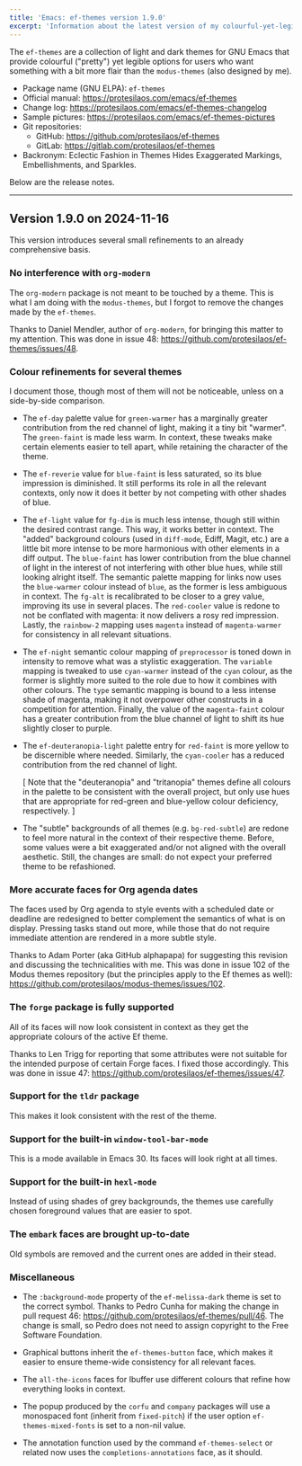 ```yaml
---
title: 'Emacs: ef-themes version 1.9.0'
excerpt: 'Information about the latest version of my colourful-yet-legible themes for GNU Emacs.'
---
```


The `ef-themes` are a collection of light and dark themes for GNU
Emacs that provide colourful ("pretty") yet legible options for users
who want something with a bit more flair than the `modus-themes` (also
designed by me).

+ Package name (GNU ELPA): `ef-themes`
+ Official manual: <https://protesilaos.com/emacs/ef-themes>
+ Change log: <https://protesilaos.com/emacs/ef-themes-changelog>
+ Sample pictures: <https://protesilaos.com/emacs/ef-themes-pictures>
+ Git repositories:
  + GitHub: <https://github.com/protesilaos/ef-themes>
  + GitLab: <https://gitlab.com/protesilaos/ef-themes>
+ Backronym: Eclectic Fashion in Themes Hides Exaggerated Markings,
  Embellishments, and Sparkles.

Below are the release notes.

* * *

## Version 1.9.0 on 2024-11-16

This version introduces several small refinements to an already
comprehensive basis.


### No interference with `org-modern`

The `org-modern` package is not meant to be touched by a theme. This
is what I am doing with the `modus-themes`, but I forgot to remove the
changes made by the `ef-themes`.

Thanks to Daniel Mendler, author of `org-modern`, for bringing this
matter to my attention. This was done in issue 48:
<https://github.com/protesilaos/ef-themes/issues/48>.


### Colour refinements for several themes

I document those, though most of them will not be noticeable, unless
on a side-by-side comparison.

-   The `ef-day` palette value for `green-warmer` has a marginally
    greater contribution from the red channel of light, making it a tiny
    bit "warmer". The `green-faint` is made less warm. In context, these
    tweaks make certain elements easier to tell apart, while retaining
    the character of the theme.

-   The `ef-reverie` value for `blue-faint` is less saturated, so its
    blue impression is diminished. It still performs its role in all the
    relevant contexts, only now it does it better by not competing with
    other shades of blue.

-   The `ef-light` value for `fg-dim` is much less intense, though still
    within the desired contrast range. This way, it works better in
    context. The "added" background colours (used in `diff-mode`, Ediff,
    Magit, etc.) are a little bit more intense to be more harmonious
    with other elements in a diff output. The `blue-faint` has lower
    contribution from the blue channel of light in the interest of not
    interfering with other blue hues, while still looking alright
    itself. The semantic palette mapping for links now uses the
    `blue-warmer` colour instead of `blue`, as the former is less
    ambiguous in context. The `fg-alt` is recalibrated to be closer to a
    grey value, improving its use in several places. The `red-cooler`
    value is redone to not be conflated with magenta: it now delivers a
    rosy red impression. Lastly, the `rainbow-2` mapping uses `magenta`
    instead of `magenta-warmer` for consistency in all relevant
    situations.

-   The `ef-night` semantic colour mapping of `preprocessor` is toned
    down in intensity to remove what was a stylistic exaggeration. The
    `variable` mapping is tweaked to use `cyan-warmer` instead of the
    `cyan` colour, as the former is slightly more suited to the role due
    to how it combines with other colours. The `type` semantic mapping
    is bound to a less intense shade of magenta, making it not overpower
    other constructs in a competition for attention. Finally, the value
    of the `magenta-faint` colour has a greater contribution from the
    blue channel of light to shift its hue slightly closer to purple.

-   The `ef-deuteranopia-light` palette entry for `red-faint` is more
    yellow to be discernible where needed. Similarly, the `cyan-cooler`
    has a reduced contribution from the red channel of light.

    [ Note that the "deuteranopia" and "tritanopia" themes define all
      colours in the palette to be consistent with the overall project,
      but only use hues that are appropriate for red-green and blue-yellow
      colour deficiency, respectively. ]

-   The "subtle" backgrounds of all themes (e.g. `bg-red-subtle`) are
    redone to feel more natural in the context of their respective
    theme. Before, some values were a bit exaggerated and/or not aligned
    with the overall aesthetic. Still, the changes are small: do not
    expect your preferred theme to be refashioned.


### More accurate faces for Org agenda dates

The faces used by Org agenda to style events with a scheduled date or
deadline are redesigned to better complement the semantics of what is
on display. Pressing tasks stand out more, while those that do not
require immediate attention are rendered in a more subtle style.

Thanks to Adam Porter (aka GitHub alphapapa) for suggesting this
revision and discussing the technicalities with me. This was done in
issue 102 of the Modus themes repository (but the principles apply to
the Ef themes as well): <https://github.com/protesilaos/modus-themes/issues/102>.


### The `forge` package is fully supported

All of its faces will now look consistent in context as they get the
appropriate colours of the active Ef theme.

Thanks to Len Trigg for reporting that some attributes were not
suitable for the intended purpose of certain Forge faces. I fixed
those accordingly. This was done in issue 47:
<https://github.com/protesilaos/ef-themes/issues/47>.


### Support for the `tldr` package

This makes it look consistent with the rest of the theme.


### Support for the built-in `window-tool-bar-mode`

This is a mode available in Emacs 30. Its faces will look right at all
times.


### Support for the built-in `hexl-mode`

Instead of using shades of grey backgrounds, the themes use carefully
chosen foreground values that are easier to spot.


### The `embark` faces are brought up-to-date

Old symbols are removed and the current ones are added in their stead.


### Miscellaneous

-   The `:background-mode` property of the `ef-melissa-dark` theme is
    set to the correct symbol. Thanks to Pedro Cunha for making the
    change in pull request 46: <https://github.com/protesilaos/ef-themes/pull/46>.
    The change is small, so Pedro does not need to assign copyright to
    the Free Software Foundation.

-   Graphical buttons inherit the `ef-themes-button` face, which makes
    it easier to ensure theme-wide consistency for all relevant faces.

-   The `all-the-icons` faces for Ibuffer use different colours that
    refine how everything looks in context.

-   The popup produced by the `corfu` and `company` packages will use a
    monospaced font (inherit from `fixed-pitch`) if the user option
    `ef-themes-mixed-fonts` is set to a non-nil value.

-   The annotation function used by the command `ef-themes-select` or
    related now uses the `completions-annotations` face, as it should.
